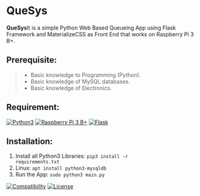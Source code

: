 # QueSys

<p><b>QueSys</b>It is a simple Python Web Based Queueing App using Flask Framework and MaterializeCSS as Front End that works on Raspberry Pi 3 B+.</p>

## Prerequisite:
> * Basic knowledge to Programming (Python).
> * Basic knowledge of MySQL databases.
> * Basic knowledge of Electronics.

## Requirement:
[![Python3](https://www.python.org/static/img/python-logo.png)](https://www.python.org/downloads/)
[![Raspberry Pi 3 B+](https://www.raspberrypi.org/homepage-9df4b/favicon.png)](https://www.raspberrypi.org/products/raspberry-pi-3-model-b-plus/)
[![Flask](https://palletsprojects.com/logo-large.png)](https://palletsprojects.com/p/flask/)

## Installation:
1. Install all Python3 Libraries: <code>pip3 install -r requirements.txt</code>
2. Linux: <code>apt install python3-mysqldb</code>
3. Run the App: <code>sudo python3 main.py</code>

[![Compatibility](https://img.shields.io/badge/python-3-brightgreen.svg)](https://github.com/mboy1011/RFIDSys.git)
[![License](https://img.shields.io/apm/l/vim-mode.svg)](https://github.com/mboy1011/RFIDSys.git)

